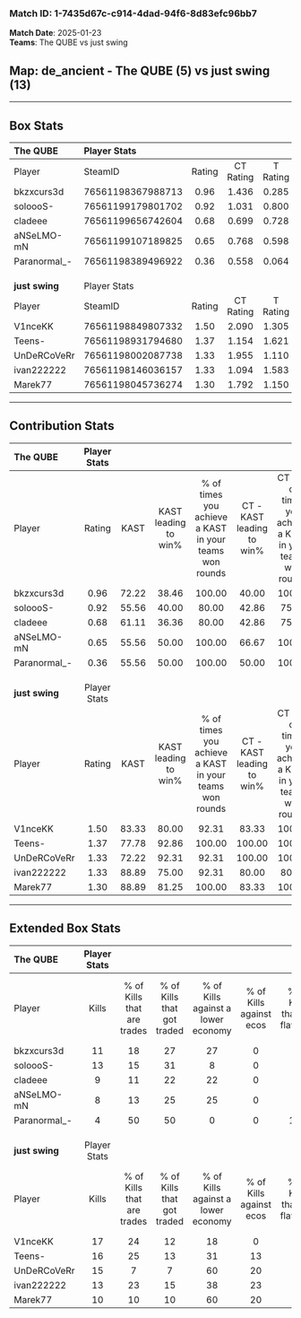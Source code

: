 ### Match ID: 1-7435d67c-c914-4dad-94f6-8d83efc96bb7  
**Match Date**: 2025-01-23  
**Teams**: The QUBE vs just swing  

## **Map**: de_ancient - The QUBE (5) vs just swing (13)  
---  

## Box Stats  

| **The QUBE**   | Player Stats      |        |           |          |       |      |       |         |        |      |     |
| :- | :- | :-: | :-: | :-: | :-: | :-: | :-: | :-: | :-: | :-: | :-: |
| Player         | SteamID           | Rating | CT Rating | T Rating | KAST  | ADR  | Kills | Assists | Deaths | K/D  | HS% |
| bkzxcurs3d     | 76561198367988713 |  0.96  |   1.436   |  0.285   | 72.22 | 58.0 |  11   |    2    |   12   | 0.92 | 45  |
| soloooS-       | 76561199179801702 |  0.92  |   1.031   |  0.800   | 55.56 | 84.8 |  13   |    1    |   15   | 0.87 | 53  |
| cladeee        | 76561199656742604 |  0.68  |   0.699   |  0.728   | 61.11 | 55.5 |   9   |    1    |   15   | 0.60 | 44  |
| aNSeLMO-mN     | 76561199107189825 |  0.65  |   0.768   |  0.598   | 55.56 | 69.1 |   8   |    4    |   15   | 0.53 | 75  |
| Paranormal_-   | 76561198389496922 |  0.36  |   0.558   |  0.064   | 55.56 | 33.7 |   4   |    2    |   14   | 0.29 | 75  |
|                |                   |        |           |          |       |      |       |         |        |      |     |
|                |                   |        |           |          |       |      |       |         |        |      |     |
|                |                   |        |           |          |       |      |       |         |        |      |     |
| **just swing** | Player Stats      |        |           |          |       |      |       |         |        |      |     |
| Player         | SteamID           | Rating | CT Rating | T Rating | KAST  | ADR  | Kills | Assists | Deaths | K/D  | HS% |
| V1nceKK        | 76561198849807332 |  1.50  |   2.090   |  1.305   | 83.33 | 83.6 |  17   |    3    |   9    | 1.89 | 29  |
| Teens-         | 76561198931794680 |  1.37  |   1.154   |  1.621   | 77.78 | 96.6 |  16   |    4    |   12   | 1.33 | 56  |
| UnDeRCoVeRr    | 76561198002087738 |  1.33  |   1.955   |  1.110   | 72.22 | 91.1 |  15   |    5    |   10   | 1.50 | 60  |
| ivan222222     | 76561198146036157 |  1.33  |   1.094   |  1.583   | 88.89 | 68.6 |  13   |    2    |   8    | 1.63 | 53  |
| Marek77        | 76561198045736274 |  1.30  |   1.792   |  1.150   | 88.89 | 80.3 |  10   |    6    |   6    | 1.67 | 40  |
---  

## Contribution Stats  

| **The QUBE**   | Player Stats |       |                      |                                                        |                           |                                                             |                          |                                                            |
| :- | :-: | :-: | :-: | :-: | :-: | :-: | :-: | :-: |
| Player         |    Rating    | KAST  | KAST leading to win% | % of times you achieve a KAST in your teams won rounds | CT - KAST leading to win% | CT - % of times you achieve a KAST in your teams won rounds | T - KAST leading to win% | T - % of times you achieve a KAST in your teams won rounds |
| bkzxcurs3d     |     0.96     | 72.22 |        38.46         |                         100.00                         |           40.00           |                           100.00                            |          33.33           |                           100.00                           |
| soloooS-       |     0.92     | 55.56 |        40.00         |                         80.00                          |           42.86           |                            75.00                            |          33.33           |                           100.00                           |
| cladeee        |     0.68     | 61.11 |        36.36         |                         80.00                          |           42.86           |                            75.00                            |          25.00           |                           100.00                           |
| aNSeLMO-mN     |     0.65     | 55.56 |        50.00         |                         100.00                         |           66.67           |                           100.00                            |          25.00           |                           100.00                           |
| Paranormal_-   |     0.36     | 55.56 |        50.00         |                         100.00                         |           50.00           |                           100.00                            |          50.00           |                           100.00                           |
|                |              |       |                      |                                                        |                           |                                                             |                          |                                                            |
|                |              |       |                      |                                                        |                           |                                                             |                          |                                                            |
|                |              |       |                      |                                                        |                           |                                                             |                          |                                                            |
| **just swing** | Player Stats |       |                      |                                                        |                           |                                                             |                          |                                                            |
| Player         |    Rating    | KAST  | KAST leading to win% | % of times you achieve a KAST in your teams won rounds | CT - KAST leading to win% | CT - % of times you achieve a KAST in your teams won rounds | T - KAST leading to win% | T - % of times you achieve a KAST in your teams won rounds |
| V1nceKK        |     1.50     | 83.33 |        80.00         |                         92.31                          |           83.33           |                           100.00                            |          77.78           |                           87.50                            |
| Teens-         |     1.37     | 77.78 |        92.86         |                         100.00                         |          100.00           |                           100.00                            |          88.89           |                           100.00                           |
| UnDeRCoVeRr    |     1.33     | 72.22 |        92.31         |                         92.31                          |          100.00           |                           100.00                            |          87.50           |                           87.50                            |
| ivan222222     |     1.33     | 88.89 |        75.00         |                         92.31                          |           80.00           |                            80.00                            |          72.73           |                           100.00                           |
| Marek77        |     1.30     | 88.89 |        81.25         |                         100.00                         |           83.33           |                           100.00                            |          80.00           |                           100.00                           |
---  

## Extended Box Stats  

| **The QUBE**   | Player Stats |                            |                            |                                    |                         |                              |                                 |        |                             |                                     |                          |                               |                            |
| :- | :-: | :-: | :-: | :-: | :-: | :-: | :-: | :-: | :-: | :-: | :-: | :-: | :-: |
| Player         |    Kills     | % of Kills that are trades | % of Kills that got traded | % of Kills against a lower economy | % of Kills against ecos | % of Kills that are flawless | % of Kills that are close duels | Deaths | % of Deaths that get traded | % of Deaths against a lower economy | % of Deaths against ecos | % of Deaths that are flawless | % of Deaths that are close |
| bkzxcurs3d     |      11      |             18             |             27             |                 27                 |            0            |              55              |                9                |   12   |             25              |                  0                  |            0             |              83               |             0              |
| soloooS-       |      13      |             15             |             31             |                 8                  |            0            |              54              |                0                |   15   |              7              |                 13                  |            0             |              60               |             7              |
| cladeee        |      9       |             11             |             22             |                 22                 |            0            |              78              |               11                |   15   |              7              |                  7                  |            0             |              73               |             0              |
| aNSeLMO-mN     |      8       |             13             |             25             |                 25                 |            0            |              63              |               13                |   15   |             13              |                 13                  |            0             |              53               |             0              |
| Paranormal_-   |      4       |             50             |             50             |                 0                  |            0            |             100              |                0                |   14   |              7              |                 14                  |            0             |              57               |             0              |
|                |              |                            |                            |                                    |                         |                              |                                 |        |                             |                                     |                          |                               |                            |
|                |              |                            |                            |                                    |                         |                              |                                 |        |                             |                                     |                          |                               |                            |
|                |              |                            |                            |                                    |                         |                              |                                 |        |                             |                                     |                          |                               |                            |
| **just swing** | Player Stats |                            |                            |                                    |                         |                              |                                 |        |                             |                                     |                          |                               |                            |
| Player         |    Kills     | % of Kills that are trades | % of Kills that got traded | % of Kills against a lower economy | % of Kills against ecos | % of Kills that are flawless | % of Kills that are close duels | Deaths | % of Deaths that get traded | % of Deaths against a lower economy | % of Deaths against ecos | % of Deaths that are flawless | % of Deaths that are close |
| V1nceKK        |      17      |             24             |             12             |                 18                 |            0            |              71              |                0                |   9    |             22              |                 22                  |            0             |              78               |             0              |
| Teens-         |      16      |             25             |             13             |                 31                 |           13            |              56              |                0                |   12   |             33              |                 50                  |            8             |              67               |             0              |
| UnDeRCoVeRr    |      15      |             7              |             7              |                 60                 |           20            |              73              |                0                |   10   |             20              |                 40                  |            10            |              60               |             10             |
| ivan222222     |      13      |             23             |             15             |                 38                 |           23            |              62              |                0                |   8    |             38              |                 25                  |            0             |              88               |             0              |
| Marek77        |      10      |             10             |             10             |                 60                 |           20            |              60              |               10                |   6    |             33              |                 33                  |            0             |              33               |             33             |
